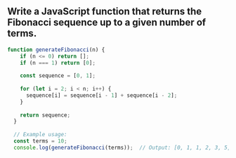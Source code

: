 ## Write a JavaScript function that returns the Fibonacci sequence up to a given number of terms.

```js
function generateFibonacci(n) {
    if (n <= 0) return [];
    if (n === 1) return [0];
    
    const sequence = [0, 1];
    
    for (let i = 2; i < n; i++) {
      sequence[i] = sequence[i - 1] + sequence[i - 2];
    }
    
    return sequence;
  }
  
  // Example usage:
  const terms = 10;
  console.log(generateFibonacci(terms));  // Output: [0, 1, 1, 2, 3, 5, 8, 13, 21, 34]
  
  ```